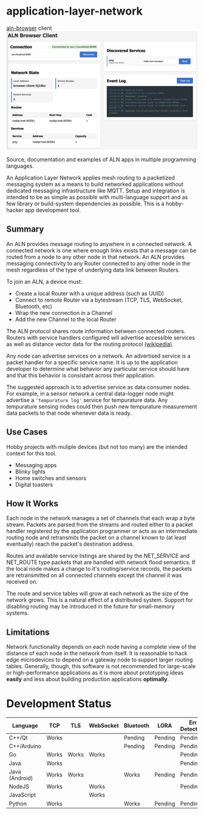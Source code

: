 # application-layer-network
[aln-browser](aln-browser/README.md) client
![image](aln-browser/aln-browser-client.png)

Source, documentation and examples of ALN apps in multiple programming languages.

An Application Layer Network applies mesh routing to a packetized messaging system as a means to build networked applications without dedicated messaging infrastructure like MQTT. Setup and integration is intended to be as simple as possible with multi-language support and as few library or build-system dependencies as possible. This is a hobby-hacker app development tool.

## Summary
An ALN provides message routing to anywhere in a connected network. A connected network is one where enough links exists that a message can be routed from a node to any other node in that network. An ALN provides messaging connectivity to any Router connected to any other node in the mesh regardless of the type of underlying data link between Routers.

To join an ALN, a device must:
 * Create a local Router with a unique address (such as UUID)
 * Connect to remote Router via a bytestream (TCP, TLS, WebSocket, Bluetooth, etc)
 * Wrap the new connection in a Channel
 * Add the new Channel to the local Router

The ALN protocol shares route information between connected routers. Routers with service handlers configured will advertise accessible services as well as distance vector data for the routing protocol [(wikipedia)](https://en.wikipedia.org/wiki/Distance-vector_routing_protocol).

Any node can advertise services on a network. An advertised service is a packet handler for a specific service name. It is up to the application developer to determine what behavior any particular service should have and that this behavior is consistant across their application.

The suggested approach is to advertise service as data consumer nodes. For example, in a sensor network a central data-logger node might advertise a `'tempurature log'` service for tempurature data. Any tempurature sensing nodes could then push new tempurature measurement data packets to that node whenever data is ready.

## Use Cases
 Hobby projects with muliple devices (but not too many) are the intended context for this tool.
 
 * Messaging apps
 * Blinky lights
 * Home switches and sensors
 * Digital toasters

## How It Works
Each node in the network manages a set of channels that each wrap a byte stream.
Packets are parsed from the streams and routed either to a packet handler registered by the application programmer or acts as an intermediate routing node and retransmits the packet on a channel known to (at least eventually) reach the packet's destination address.

Routes and available service listings are shared by the NET_SERVICE and NET_ROUTE type packets that are handled with network flood semantics. If the local node makes a change to it's routing/service records, the packets are retransmitted on all connected channels except the channel it was received on.

The route and service tables will grow at each network as the size of the network grows. This is a natural effect of a distributed system. Support for disabling routing may be introduced in the future for small-memory systems. 

## Limitations
Network functionality depends on each node having a complete view of the distance of each node in the network from itself. It is reasonable to hack edge microdevices to depend on a gateway node to support larger routing tables. Generally, though, this software is not recommended for large-scale or high-performance applications as it is more about prototyping ideas **easily** and less about building production applications **optimally**. 

# Development Status
| Language      |  TCP  | TLS   | WebSocket | Bluetooth | LORA    | Err Detection | Reliable Sequence |
|---------------|-------|-------|-----------|-----------|---------|---------------| ------------------|
| C++/Qt        | Works |       |           | Pending   | Pending | Pending       | Pending           |
| C++/Arduino   |       |       |           | Pending   | Pending | Pending       | Pending           |
| Go            | Works | Works | Works     |           |         | Pending       | Pending           |
| Java          | Works |       |           |           |         | Pending       | Pending           |
| Java (Android)| Works | Works |           | Works     | Pending | Pending       | Pending           |
| NodeJS        | Works |       | Works     |           |         | Pending       | Pending           |
| JavaScript    |       |       | Works     |           |         |               | Pending           |
| Python        | Works |       |           | Works     | Pending | Pending       | Pending           |
